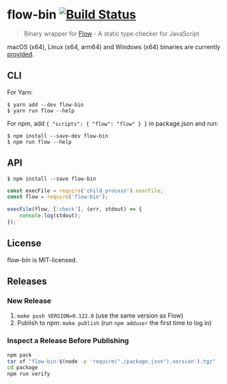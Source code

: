 # flow-bin [![Build Status](https://travis-ci.org/flowtype/flow-bin.svg?branch=master)](https://travis-ci.org/flowtype/flow-bin)

> Binary wrapper for [Flow](http://flowtype.org) - A static type checker for JavaScript

macOS (x64), Linux (x64, arm64) and Windows (x64) binaries are currently [provided](https://flow.org/en/docs/install/).


## CLI

For Yarn:

```
$ yarn add --dev flow-bin
$ yarn run flow --help
```

For npm, add `{ "scripts": { "flow": "flow" } }` in package.json and run:

```
$ npm install --save-dev flow-bin
$ npm run flow --help
```


## API

```
$ npm install --save flow-bin
```

```js
const execFile = require('child_process').execFile;
const flow = require('flow-bin');

execFile(flow, ['check'], (err, stdout) => {
	console.log(stdout);
});
```


## License

flow-bin is MIT-licensed.


## Releases

### New Release

1. `make push VERSION=0.122.0` (use the same version as Flow)
2. Publish to npm: `make publish` (run `npm adduser` the first time to log in)

### Inspect a Release Before Publishing

```sh
npm pack
tar xf "flow-bin-$(node -p 'require("./package.json").version').tgz"
cd package
npm run verify
```
